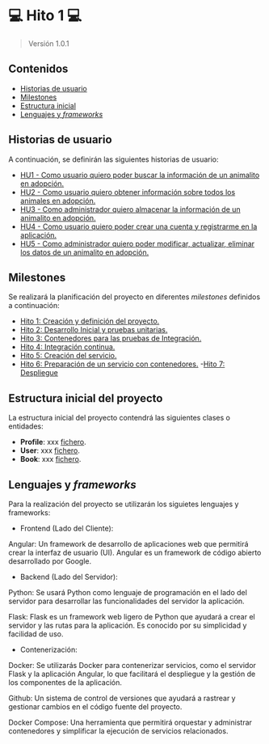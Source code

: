 # :computer: Hito 1 :computer:

> Versión 1.0.1

## Contenidos

- [Historias de usuario](#hus)
- [Milestones](#milestones)
- [Estructura inicial](#initialStructure)
- [Lenguajes y _frameworks_](#framework)

<a name="hus"></a>

## Historias de usuario

A continuación, se definirán las siguientes historias de usuario:

- [HU1 - Como usuario quiero poder buscar la información de un animalito en adopción.](https://github.com/faguilera1952/CC-ProyectoPatitas/issues/1)
- [HU2 - Como usuario quiero obtener información sobre todos los animales en adopción.](https://github.com/faguilera1952/CC-ProyectoPatitas/issues/2)
- [HU3 - Como administrador quiero almacenar la información de un animalito en adopción.](https://github.com/faguilera1952/CC-ProyectoPatitas/issues/3)
- [HU4 - Como usuario quiero poder crear una cuenta y registrarme en la aplicación.](https://github.com/faguilera1952/CC-ProyectoPatitas/issues/4)
- [HU5 - Como administrador quiero poder modificar, actualizar, eliminar los datos de un animalito en adopción.](https://github.com/faguilera1952/CC-ProyectoPatitas/issues/5)

<a name="milestones"></a>

## Milestones

Se realizará la planificación del proyecto en diferentes _milestones_ definidos a continuación:

- [Hito 1: Creación y definición del proyecto.](https://github.com/faguilera1952/CC-ProyectoPatitas/milestone/1)
- [Hito 2: Desarrollo Inicial y pruebas unitarias.](https://github.com/faguilera1952/CC-ProyectoPatitas/milestone/2)
- [Hito 3: Contenedores para las pruebas de Integración.](https://github.com/faguilera1952/CC-ProyectoPatitas/milestone/3)
- [Hito 4: Integración continua.](https://github.com/faguilera1952/CC-ProyectoPatitas/milestone/4)
- [Hito 5: Creación del servicio.](https://github.com/faguilera1952/CC-ProyectoPatitas/milestone/5)
- [Hito 6: Preparación de un servicio con contenedores.](https://github.com/faguilera1952/CC-ProyectoPatitas/milestone/6)
-[Hito 7: Despliegue](https://github.com/faguilera1952/CC-ProyectoPatitas/milestone/7)

<a name="initialStructure"></a>

## Estructura inicial del proyecto

La estructura inicial del proyecto contendrá las siguientes clases o entidades:

- **Profile**: xxx [fichero](./../../backend/src/modules/users/nnn).
- **User**: xxx [fichero](./../../backend/src/modules/users/nnn).
- **Book**: xxx [fichero](./../../backend/src/modules/books/nnnn).

<!-- Books: Guarda toda la información obtenida del archivo JSON además de funcionalidades básicas. Se encuentra definida en el [fichero](/libs/entity-data-models/src/entities/crud.entity.ts).-->

<a name="framework"></a>

## Lenguajes y _frameworks_

Para la realización del proyecto se utilizarán los siguietes lenguajes y frameworks:

- Frontend (Lado del Cliente):

Angular: Un framework de desarrollo de aplicaciones web que permitirá crear la interfaz de usuario (UI). Angular es un framework de código abierto desarrollado por Google.

- Backend (Lado del Servidor):

Python: Se usará Python como lenguaje de programación en el lado del servidor para desarrollar las funcionalidades del servidor la aplicación.

Flask: Flask es un framework web ligero de Python que ayudará a crear el servidor y las rutas para la aplicación. Es conocido por su simplicidad y facilidad de uso.

- Contenerización:

Docker: Se utilizarás Docker para contenerizar servicios, como el servidor Flask y la aplicación Angular, lo que facilitará el despliegue y la gestión de los componentes de la aplicación.

Github: Un sistema de control de versiones que ayudará a rastrear y gestionar cambios en el código fuente del proyecto.

Docker Compose: Una herramienta que permitirá orquestar y administrar contenedores y simplificar la ejecución de servicios relacionados.